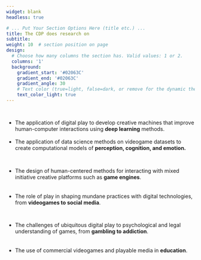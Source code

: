 ```yaml
---
widget: blank
headless: true

# ... Put Your Section Options Here (title etc.) ...
title: The CDP does research on
subtitle:
weight: 10  # section position on page
design:
  # Choose how many columns the section has. Valid values: 1 or 2.
  columns: '1'
  background:
    gradient_start: '#02063C'
    gradient_end: '#02063C'
    gradient_angle: 30
    # Text color (true=light, false=dark, or remove for the dynamic theme color).
    text_color_light: true
---
```


<div class="row">
  <div class="column">
    <h2></h2>
    <p>
      <ul>
        <li>The application of digital play to develop creative machines that improve human-computer interactions using <strong>deep learning</strong> methods.</li>
        <br>
        <li>The application of data science methods on videogame datasets to create computational models of <strong>perception, cognition, and emotion.</strong></li>
      </ul>
  </p>
  </div>
  <div class="column">
    <h2></h2>
    <p>
      <ul>
        <li>The design of human-centered methods for interacting with mixed initiative creative platforms such as <strong>game engines</strong>.</li>
        <br>
        <br>
        <li>The role of play in shaping mundane practices with digital technologies, from <strong>videogames to social media</strong>.</li>
      </ul>
    </p>
  </div>
    <div class="column">
    <h2></h2>
    <p>
      <ul>
        <li>The challenges of ubiquitous digital play to psychological and legal understanding of games, from <strong>gambling to addiction</strong>.</li>
        <br>
        <br>
        <li>The use of commercial videogames and playable media in <strong>education</strong>.</li>
      </ul>
    </p>
  </div>
</div>




